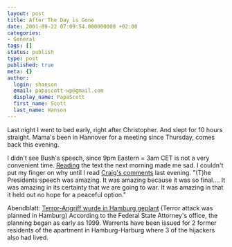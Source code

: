 ```yaml
---
layout: post
title: After The Day is Gone
date: 2001-09-22 07:09:54.000000000 +02:00
categories:
- General
tags: []
status: publish
type: post
published: true
meta: {}
author:
  login: shanson
  email: papascott-wp@gmail.com
  display_name: PapaScott
  first_name: Scott
  last_name: Hanson
---
```

<p>Last night I went to bed early, right after Christopher. And slept for 10 hours straight. Mama's been in Hannover for a meeting since Thursday, comes back this evening.</p>
<p>I didn't see Bush's speech, since 9pm Eastern = 3am CET is not a very convenient time. <a href="http://www.whitehouse.gov/news/releases/2001/09/20010920-8.html">Reading</a> the text the next morning made me sad. I couldn't put my finger on why until I read <a href="http://booknotes.weblogs.com/2001/09/21">Craig's comments</a> last evening. "(T)he Presidents speech was amazing. It was amazing because it was so final.... It was amazing in its certainty that we are going to war. It was amazing in that it held out no hope for a peaceful option."</p>
<p>Abendblatt: <a href="http://www.abendblatt.de/contents/ha/news/lokales/html/220901/AUFSA5.HTM">Terror-Angriff wurde in Hamburg geplant</a> (Terror attack was planned in Hamburg) According to the Federal State Attorney's office, the planning began as early as 1999. Warrents have been issued for 2 former residents of the apartment in Hamburg-Harburg where 3 of the hijackers also had lived.</p>
